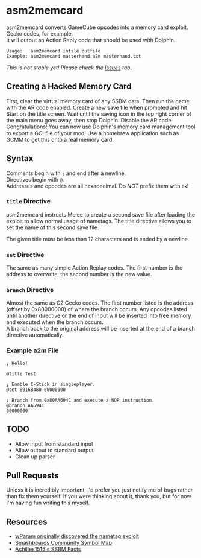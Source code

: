 # asm2memcard
asm2memcard converts GameCube opcodes into a memory card exploit.  Gecko codes, for example.  
It will output an Action Reply code that should be used with Dolphin.

```
Usage:   asm2memcard infile outfile
Example: asm2memcard masterhand.a2m masterhand.txt
```

*This is not stable yet! Please check the [Issues](https://github.com/digicannon/asm2memcard/issues) tab.*

## Creating a Hacked Memory Card
First, clear the virtual memory card of any SSBM data.  Then run the game with the AR code enabled.
Create a new save file when prompted and hit Start on the title screen.  Wait until the saving icon
in the top right corner of the main menu goes away, then stop Dolphin.  Disable the AR code.  
Congratulations!  You can now use Dolphin's memory card management tool to export a GCI file of your
mod!  Use a homebrew application such as GCMM to get this onto a real memory card.

## Syntax
Comments begin with `;` and end after a newline.  
Directives begin with `@`.  
Addresses and opcodes are all hexadecimal.  Do *NOT* prefix them with `0x`!

### `title` Directive
asm2memcard instructs Melee to create a second save file after loading the exploit to allow normal
usage of nametags.  The title directive allows you to set the name of this second save file.

The given title must be less than 12 characters and is ended by a newline.

### `set` Directive
The same as many simple Action Replay codes.  The first number is the address to overwrite, the
second number is the new value.

### `branch` Directive
Almost the same as C2 Gecko codes.  The first number listed is the address (offset by 0x80000000) of
where the branch occurs.  Any opcodes listed until another directive or the end of input will be
inserted into free memory and executed when the branch occurs.  
A branch back to the original address will be inserted at the end of a branch directive automatically.

### Example a2m File
```
; Hello!

@title Test

; Enable C-Stick in singleplayer.
@set 8016B480 60000000

; Branch from 0x80AA694C and execute a NOP instruction.
@branch AA694C
60000000
```

## TODO
* Allow input from standard input
* Allow output to standard output
* Clean up parser

## Pull Requests
Unless it is incredibly important, I'd prefer you just notify me of bugs rather than fix them
yourself.  If you were thinking about it, thank you, but for now I'm having fun writing this myself.

## Resources
* [wParam originally discovered the nametag exploit](http://wparam.com/ssbm/exploit.html)
* [Smashboards Community Symbol Map](https://smashboards.com/threads/smashboards-community-symbol-map.426763/)
* [Achilles1515's SSBM Facts](https://raw.githubusercontent.com/Achilles1515/20XX-Melee-Hack-Pack/master/SSBM%20Facts.txt)